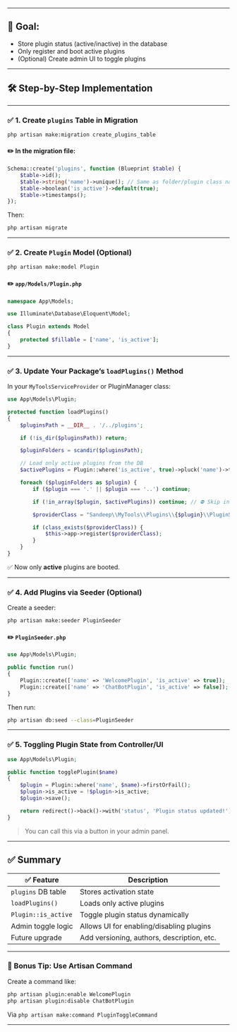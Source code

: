 
---

## 🎯 Goal:

* Store plugin status (active/inactive) in the database
* Only register and boot active plugins
* (Optional) Create admin UI to toggle plugins

---

## 🛠️ Step-by-Step Implementation

---

### ✅ 1. Create `plugins` Table in Migration

```bash
php artisan make:migration create_plugins_table
```

#### ✏️ In the migration file:

```php
Schema::create('plugins', function (Blueprint $table) {
    $table->id();
    $table->string('name')->unique(); // Same as folder/plugin class name
    $table->boolean('is_active')->default(true);
    $table->timestamps();
});
```

Then:

```bash
php artisan migrate
```

---

### ✅ 2. Create `Plugin` Model (Optional)

```bash
php artisan make:model Plugin
```

#### ✏️ `app/Models/Plugin.php`

```php
namespace App\Models;

use Illuminate\Database\Eloquent\Model;

class Plugin extends Model
{
    protected $fillable = ['name', 'is_active'];
}
```

---

### ✅ 3. Update Your Package’s `loadPlugins()` Method

In your `MyToolsServiceProvider` or PluginManager class:

```php
use App\Models\Plugin;

protected function loadPlugins()
{
    $pluginsPath = __DIR__ . '/../plugins';

    if (!is_dir($pluginsPath)) return;

    $pluginFolders = scandir($pluginsPath);

    // Load only active plugins from the DB
    $activePlugins = Plugin::where('is_active', true)->pluck('name')->toArray();

    foreach ($pluginFolders as $plugin) {
        if ($plugin === '.' || $plugin === '..') continue;

        if (!in_array($plugin, $activePlugins)) continue; // ⛔️ Skip inactive plugins

        $providerClass = "Sandeep\\MyTools\\Plugins\\{$plugin}\\PluginServiceProvider";

        if (class_exists($providerClass)) {
            $this->app->register($providerClass);
        }
    }
}
```

✅ Now only **active** plugins are booted.

---

### ✅ 4. Add Plugins via Seeder (Optional)

Create a seeder:

```bash
php artisan make:seeder PluginSeeder
```

#### ✏️ `PluginSeeder.php`

```php
use App\Models\Plugin;

public function run()
{
    Plugin::create(['name' => 'WelcomePlugin', 'is_active' => true]);
    Plugin::create(['name' => 'ChatBotPlugin', 'is_active' => false]);
}
```

Then run:

```bash
php artisan db:seed --class=PluginSeeder
```

---

### ✅ 5. Toggling Plugin State from Controller/UI

```php
use App\Models\Plugin;

public function togglePlugin($name)
{
    $plugin = Plugin::where('name', $name)->firstOrFail();
    $plugin->is_active = !$plugin->is_active;
    $plugin->save();

    return redirect()->back()->with('status', 'Plugin status updated!');
}
```

> You can call this via a button in your admin panel.

---

## ✅ Summary

| ✅ Feature           | Description                                |
| ------------------- | ------------------------------------------ |
| `plugins` DB table  | Stores activation state                    |
| `loadPlugins()`     | Loads only active plugins                  |
| `Plugin::is_active` | Toggle plugin status dynamically           |
| Admin toggle logic  | Allows UI for enabling/disabling plugins   |
| Future upgrade      | Add versioning, authors, description, etc. |

---

### 🧠 Bonus Tip: Use Artisan Command

Create a command like:

```bash
php artisan plugin:enable WelcomePlugin
php artisan plugin:disable ChatBotPlugin
```

Via `php artisan make:command PluginToggleCommand`

---
